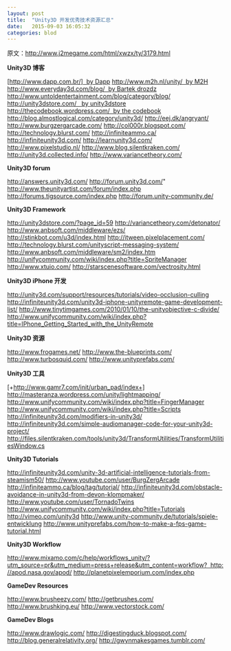 ```yaml
---
layout: post
title:  "Unity3D 开发优秀技术资源汇总"
date:   2015-09-03 16:05:32
categories: blod
---
```


原文：http://www.j2megame.com/html/xwzx/ty/3179.html

**Unity3D 博客**

[http://www.dapp.com.br/]  by Dapp 
http://www.m2h.nl/unity/  by M2H
http://www.everyday3d.com/blog/  by Bartek drozdz
http://www.untoldentertainment.com/blog/category/blog/
http://unity3dstore.com/   by unity3dstore
http://thecodebook.wordpress.com/  by the codebook
http://blog.almostlogical.com/category/unity3d/
http://eej.dk/angryant/
http://www.burgzergarcade.com/
http://col000r.blogspot.com/
http://technology.blurst.com/
http://infiniteammo.ca/
http://infiniteunity3d.com/
http://learnunity3d.com/
http://www.pixelstudio.nl/
http://www.blog.silentkraken.com/
http://unity3d.collected.info/
http://www.variancetheory.com/

**Unity3D forum**

http://answers.unity3d.com/
http://forum.unity3d.com/"
http://www.theunityartist.com/forum/index.php
http://forums.tigsource.com/index.php
http://forum.unity-community.de/

**Unity3D Framework**

http://unity3dstore.com/?page_id=59
http://variancetheory.com/detonator/
http://www.anbsoft.com/middleware/ezs/
http://stinkbot.com/u3d/index.html
http://itween.pixelplacement.com/
http://technology.blurst.com/unityscript-messaging-system/
http://www.anbsoft.com/middleware/sm2/index.htm
http://unifycommunity.com/wiki/index.php?title=SpriteManager
http://www.xtuio.com/
http://starscenesoftware.com/vectrosity.html

**Unity3D iPhone 开发**

http://unity3d.com/support/resources/tutorials/video-occlusion-culling
http://infiniteunity3d.com/unity3d-iphone-unityremote-game-development-list/
http://www.tinytimgames.com/2010/01/10/the-unityobjective-c-divide/
http://www.unifycommunity.com/wiki/index.php?title=IPhone_Getting_Started_with_the_UnityRemote

**Unity3D 资源**

http://www.frogames.net/
http://www.the-blueprints.com/
http://www.turbosquid.com/
http://www.unityprefabs.com/

**Unity3D 工具**

[+http://www.gamr7.com/init/urban_pad/index+]
http://masteranza.wordpress.com/unity/lightmapping/
http://www.unifycommunity.com/wiki/index.php?title=FingerManager
http://www.unifycommunity.com/wiki/index.php?title=Scripts
http://infiniteunity3d.com/modifiers-in-unity3d/
http://infiniteunity3d.com/simple-audiomanager-code-for-your-unity3d-project/
http://files.silentkraken.com/tools/unity3d/TransformUtilities/TransformUtilitiesWindow.cs

**Unity3D Tutorials**

http://infiniteunity3d.com/unity-3d-artificial-intelligence-tutorials-from-steamism50/
http://www.youtube.com/user/BurgZergArcade
http://infiniteammo.ca/blog/tag/tutorial/
http://infiniteunity3d.com/obstacle-avoidance-in-unity3d-from-devon-klompmaker/
http://www.youtube.com/user/TornadoTwins
http://www.unifycommunity.com/wiki/index.php?title=Tutorials
http://vimeo.com/unity3d
http://www.unity-community.de/tutorials/spiele-entwicklung
http://www.unityprefabs.com/how-to-make-a-fps-game-tutorial.html

**Unity3D Workflow**

http://www.mixamo.com/c/help/workflows_unity/?utm_source=pr&utm_medium=press+release&utm_content=workflow?  http://apod.nasa.gov/apod/
http://planetpixelemporium.com/index.php

**GameDev Resources**

http://www.brusheezy.com/
http://getbrushes.com/
http://www.brushking.eu/
http://www.vectorstock.com/

**GameDev Blogs**

http://www.drawlogic.com/
http://digestingduck.blogspot.com/
http://blog.generalrelativity.org/
http://gwynmakesgames.tumblr.com/






[http://www.dapp.com.br/]:     http://www.dapp.com.br/